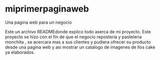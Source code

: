 # miprimerpaginaweb
Una pagina web para un negocio

Este un archivo READMEdonde explico todo aserca de  mi proyecto.
Este proyecto se hizo con el fin de que el negocio reposteria y pasteleria monchita , se acercara mas a sus  clientes y pudiera 
ofrecer su producto  desde una pagina web y asi mostrar un catalogo de imagenes de llos cake ya elaborados.
